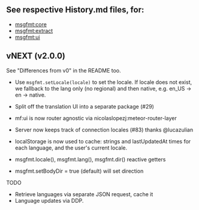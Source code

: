 ## See respective History.md files, for:

* [msgfmt:core](msgfmt:core/History.md)
* [msgfmt:extract](msgfmt:extract/History.md)
* [msgfmt:ui](msgfmt:ui/History.md)

## vNEXT (v2.0.0)

See "Differences from v0" in the README too.

* Use `msgfmt.setLocale(locale)` to set the locale.  If locale does not
  exist, we fallback to the lang only (no regional) and then native, e.g.
  en_US -> en -> native.

* Split off the translation UI into a separate package (#29)
* mf:ui is now router agnostic via nicolaslopezj:meteor-router-layer

* Server now keeps track of connection locales (#83) thanks @lucazulian

* localStorage is now used to cache: strings and lastUpdatedAt times for
  each language, and the user's current locale.

* msgfmt.locale(), msgfmt.lang(), msgfmt.dir() reactive getters

* msgfmt.setBodyDir = true (default) will set <body> direction


TODO

* Retrieve languages via separate JSON request, cache it
* Language updates via DDP.
